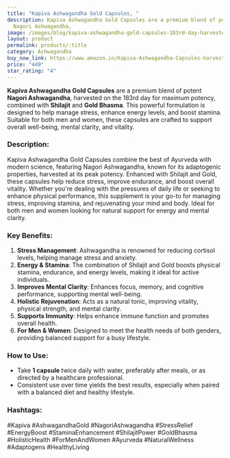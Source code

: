 ```yaml
---
title: "Kapiva Ashwagandha Gold Capsules, "
description: Kapiva Ashwagandha Gold Capsules are a premium blend of potent
  Nagori Ashwagandha,
image: /images/blog/kapiva-ashwagandha-gold-capsules-183rd-day-harvested-potent-nagori-ashwagandha-with-gold-shilajit-helps-in-stress-management-improve-energy-and-stamina-for-men-and-women-60-capsules.webp
layout: product
permalink: products/:title
category: Ashwagandha
buy_now_link: https://www.amazon.in/Kapiva-Ashwagandha-Capsules-harvested-Management/dp/B0B3DS83YC/ref=sr_1_7?crid=3PBT1M0JOC2X2&tag=m0150-21&th=1
price: "449"
star_rating: "4"
---
```

**Kapiva Ashwagandha Gold Capsules** are a premium blend of potent **Nagori Ashwagandha**, harvested on the 183rd day for maximum potency, combined with **Shilajit** and **Gold Bhasma**. This powerful formulation is designed to help manage stress, enhance energy levels, and boost stamina. Suitable for both men and women, these capsules are crafted to support overall well-being, mental clarity, and vitality.

### **Description:**
Kapiva Ashwagandha Gold Capsules combine the best of Ayurveda with modern science, featuring Nagori Ashwagandha, known for its adaptogenic properties, harvested at its peak potency. Enhanced with Shilajit and Gold, these capsules help reduce stress, improve endurance, and boost overall vitality. Whether you're dealing with the pressures of daily life or seeking to enhance physical performance, this supplement is your go-to for managing stress, improving stamina, and rejuvenating your mind and body. Ideal for both men and women looking for natural support for energy and mental clarity.

### **Key Benefits:**
1. **Stress Management**: Ashwagandha is renowned for reducing cortisol levels, helping manage stress and anxiety.
2. **Energy & Stamina**: The combination of Shilajit and Gold boosts physical stamina, endurance, and energy levels, making it ideal for active individuals.
3. **Improves Mental Clarity**: Enhances focus, memory, and cognitive performance, supporting mental well-being.
4. **Holistic Rejuvenation**: Acts as a natural tonic, improving vitality, physical strength, and mental clarity.
5. **Supports Immunity**: Helps enhance immune function and promotes overall health.
6. **For Men & Women**: Designed to meet the health needs of both genders, providing balanced support for a busy lifestyle.

### **How to Use:**
- Take **1 capsule** twice daily with water, preferably after meals, or as directed by a healthcare professional.
- Consistent use over time yields the best results, especially when paired with a balanced diet and healthy lifestyle.

### **Hashtags:**
#Kapiva #AshwagandhaGold #NagoriAshwagandha #StressRelief #EnergyBoost #StaminaEnhancement #ShilajitPower #GoldBhasma #HolisticHealth #ForMenAndWomen #Ayurveda #NaturalWellness #Adaptogens #HealthyLiving
